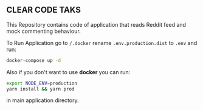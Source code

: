 ## CLEAR CODE TAKS 

This Repository contains code of application that reads Reddit feed and mock commenting behaviour.

To Run Application go to `/.docker`
rename `.env.production.dist` to `.env` and run: 

```bash
docker-compose up -d
```

Also if you don't want to use **docker** you can run:  
```bash
export NODE_ENV=production
yarn install && yarn prod
```
in main application directory.
